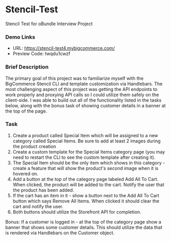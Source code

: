# Stencil-Test
Stencil Test for oBundle Interview Project

### Demo Links
- URL: https://stencil-test4.mybigcommerce.com/
- Preview Code: twqdu1cwzf

### Brief Description
The primary goal of this project was to familiarize myself with the BigCommerce Stencil CLI and template customization via Handlebars. The most challenging aspect of this project was getting the API endpoints to work properly and proxying API calls so I could utilize them safely on the client-side. I was able to build out all of the functionality listed in the tasks below, along with the bonus task of showing customer details in a banner at the top of the page. 

### Task
1. Create a product called Special Item which will be assigned to a new category called Special Items. Be sure to add at least 2 images during the product creation
2. Create a custom template for the Special Items category page (you may need to restart the CLI to see the custom template after creating it). 
3. The Special Item should be the only item which shows in this category - create a feature that will show the product's second image when it is hovered on. 
4. Add a button at the top of the category page labeled Add All To Cart. When clicked, the product will be added to the cart. Notify the user that the product has been added. 
5. If the cart has an item in it - show a button next to the Add All To Cart button which says Remove All Items. When clicked it should clear the cart and notify the user.
6. Both buttons should utilize the Storefront API for completion.

Bonus: If a customer is logged in - at the top of the category page show a banner that shows some customer details. This should utilize the data that is rendered via Handlebars on the Customer object.
